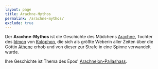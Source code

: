 ```yaml
---
layout: page
title: Arachne-Mythos
permalink: /arachne-mythos/
exclude: true
---
```


Der **Arachne-Mythos** ist die Geschichte des Mädchens [Arachne](/arachne/), Tochter des [Idmon](/idmon/) von [Kolophon](/kolophon/), die sich als größte Weberin aller Zeiten über die Göttin [Athene](/athene/) erhob und von dieser zur Strafe in eine Spinne verwandelt wurde.

Ihre Geschichte ist Thema des Epos' [Arachneion-Pallashass](/arachneion-pallashass/).
